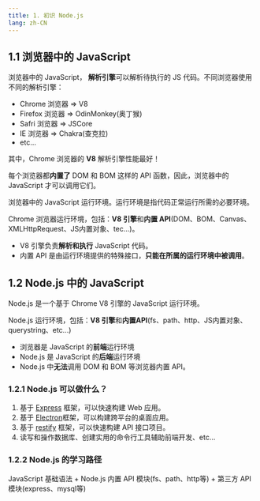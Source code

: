 ```yaml
---
title: 1. 初识 Node.js
lang: zh-CN
---
```


## 1.1 浏览器中的 JavaScript

浏览器中的 JavaScript， **解析引擎**可以解析待执行的 JS 代码。不同浏览器使用不同的解析引擎：

- Chrome 浏览器 => V8
- Firefox 浏览器 => OdinMonkey(奥丁猴)
- Safri 浏览器 => JSCore
- IE 浏览器 => Chakra(查克拉)
- etc...

其中，Chrome 浏览器的 **V8** 解析引擎性能最好！

每个浏览器都**内置了** DOM 和 BOM 这样的 API 函数，因此，浏览器中的 JavaScript 才可以调用它们。

浏览器中的 JavaScript 运行环境。运行环境是指代码正常运行所需的必要环境。

Chrome 浏览器运行环境，包括：**V8 引擎**和**内置 API**(DOM、BOM、Canvas、XMLHttpRequest、JS内置对象、tec...)。

- V8 引擎负责**解析和执行** JavaScript 代码。
- 内置 API 是由运行环境提供的特殊接口，**只能在所属的运行环境中被调用**。

## 1.2 Node.js 中的 JavaScript

Node.js 是一个基于 Chrome V8 引擎的 JavaScript 运行环境。

Node.js 运行环境，包括：**V8 引擎**和**内置API**(fs、path、http、JS内置对象、querystring、etc...)

- 浏览器是 JavaScript 的**前端**运行环境
- Node.js 是 JavaScript 的**后端**运行环境
- Node.js 中**无法**调用 DOM 和 BOM 等浏览器内置 API。

### 1.2.1 Node.js 可以做什么？

1. 基于 [Express](https://www.expressjs.com.cn/starter/installing.html) 框架，可以快速构建 Web 应用。
2. 基于 [Electron](https://www.electronjs.org/)框架，可以构建跨平台的桌面应用。
3. 基于 [restify](http://restify.com/) 框架，可以快速构建 API 接口项目。
4. 读写和操作数据库、创建实用的命令行工具辅助前端开发、etc...

### 1.2.2 Node.js 的学习路径

JavaScript 基础语法 + Node.js 内置 API 模块(fs、path、http等) + 第三方 API 模块(express、mysql等)

